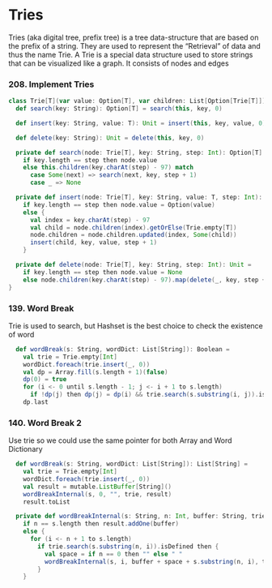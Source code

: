 # Tries
Tries (aka digital tree, prefix tree) is a tree data-structure that are based on the prefix of a string. 
They are used to represent the “Retrieval” of data and thus the name Trie. 
A Trie is a special data structure used to store strings that can be visualized like a graph. 
It consists of nodes and edges

### 208. Implement Tries
```scala
class Trie[T](var value: Option[T], var children: List[Option[Trie[T]]]) {
  def search(key: String): Option[T] = search(this, key, 0)

  def insert(key: String, value: T): Unit = insert(this, key, value, 0)

  def delete(key: String): Unit = delete(this, key, 0)

  private def search(node: Trie[T], key: String, step: Int): Option[T] =
    if key.length == step then node.value
    else this.children(key.charAt(step) - 97) match
      case Some(next) => search(next, key, step + 1)
      case _ => None

  private def insert(node: Trie[T], key: String, value: T, step: Int): Unit =
    if key.length == step then node.value = Option(value)
    else {
      val index = key.charAt(step) - 97
      val child = node.children(index).getOrElse(Trie.empty[T])
      node.children = node.children.updated(index, Some(child))
      insert(child, key, value, step + 1)
    }

  private def delete(node: Trie[T], key: String, step: Int): Unit =
    if key.length == step then node.value = None
    else node.children(key.charAt(step) - 97).map(delete(_, key, step + 1))
}
```

### 139. Word Break
Trie is used to search, but Hashset is the best choice to check the existence of word
```scala
  def wordBreak(s: String, wordDict: List[String]): Boolean =
    val trie = Trie.empty[Int]
    wordDict.foreach(trie.insert(_, 0))
    val dp = Array.fill(s.length + 1)(false)
    dp(0) = true
    for (i <- 0 until s.length - 1; j <- i + 1 to s.length)
      if !dp(j) then dp(j) = dp(i) && trie.search(s.substring(i, j)).isDefined
    dp.last
```

### 140. Word Break 2
Use trie so we could use the same pointer for both Array and Word Dictionary
```scala
  def wordBreak(s: String, wordDict: List[String]): List[String] =
    val trie = Trie.empty[Int]
    wordDict.foreach(trie.insert(_, 0))
    val result = mutable.ListBuffer[String]()
    wordBreakInternal(s, 0, "", trie, result)
    result.toList

  private def wordBreakInternal(s: String, n: Int, buffer: String, trie: Trie[Int], result: mutable.ListBuffer[String]): Unit =
    if n == s.length then result.addOne(buffer)
    else {
      for (i <- n + 1 to s.length)
        if trie.search(s.substring(n, i)).isDefined then {
          val space = if n == 0 then "" else " "
          wordBreakInternal(s, i, buffer + space + s.substring(n, i), trie, result)
        }
    }
```